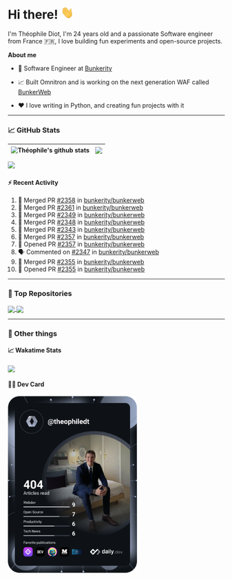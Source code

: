 # Hi there! <img src="./wave.gif" width="30px" height="30px" />

I'm Théophile Diot, I'm 24 years old and a passionate Software engineer from France 🇫🇷, I love building fun experiments and open-source projects.

**About me**

- 💼 Software Engineer at [Bunkerity](https://www.bunkerity.com/)

- 📈 Built Omnitron and is working on the next generation WAF called [BunkerWeb](https://www.bunkerweb.io)

- ❤️ I love writing in Python, and creating fun projects with it

---

### 📈 GitHub Stats

| <img align="center" src="https://github-readme-stats.vercel.app/api?username=TheophileDiot&show_icons=true&include_all_commits=true&theme=algolia&hide_border=true&rank_icon=github" alt="Théophile's github stats" /> | <img align="center" src="https://github-readme-stats.vercel.app/api/top-langs/?username=TheophileDiot&layout=compact&theme=algolia&hide_border=true" /> |
| ---------------------------------------------------------------------------------------------------------------------------------------------------------------------------------------------------------------------- | ------------------------------------------------------------------------------------------------------------------------------------------------------- |

![](https://github-readme-activity-graph.vercel.app/graph?username=TheophileDiot&theme=tokyo-night)

#### :zap: Recent Activity

<!--START_SECTION:activity-->
1. 🎉 Merged PR [#2358](https://github.com/bunkerity/bunkerweb/pull/2358) in [bunkerity/bunkerweb](https://github.com/bunkerity/bunkerweb)
2. 🎉 Merged PR [#2361](https://github.com/bunkerity/bunkerweb/pull/2361) in [bunkerity/bunkerweb](https://github.com/bunkerity/bunkerweb)
3. 🎉 Merged PR [#2349](https://github.com/bunkerity/bunkerweb/pull/2349) in [bunkerity/bunkerweb](https://github.com/bunkerity/bunkerweb)
4. 🎉 Merged PR [#2348](https://github.com/bunkerity/bunkerweb/pull/2348) in [bunkerity/bunkerweb](https://github.com/bunkerity/bunkerweb)
5. 🎉 Merged PR [#2343](https://github.com/bunkerity/bunkerweb/pull/2343) in [bunkerity/bunkerweb](https://github.com/bunkerity/bunkerweb)
6. 🎉 Merged PR [#2357](https://github.com/bunkerity/bunkerweb/pull/2357) in [bunkerity/bunkerweb](https://github.com/bunkerity/bunkerweb)
7. 💪 Opened PR [#2357](https://github.com/bunkerity/bunkerweb/pull/2357) in [bunkerity/bunkerweb](https://github.com/bunkerity/bunkerweb)
8. 🗣 Commented on [#2347](https://github.com/bunkerity/bunkerweb/issues/2347#issuecomment-2948407735) in [bunkerity/bunkerweb](https://github.com/bunkerity/bunkerweb)
9. 🎉 Merged PR [#2355](https://github.com/bunkerity/bunkerweb/pull/2355) in [bunkerity/bunkerweb](https://github.com/bunkerity/bunkerweb)
10. 💪 Opened PR [#2355](https://github.com/bunkerity/bunkerweb/pull/2355) in [bunkerity/bunkerweb](https://github.com/bunkerity/bunkerweb)
<!--END_SECTION:activity-->

---

### 🔧 Top Repositories

<a href="https://github.com/bunkerity/bunkerweb">
  <img align="center" src="https://github-readme-stats.vercel.app/api/pin/?username=Bunkerity&repo=bunkerweb&theme=algolia" />
</a>
<a href="https://github.com/TheophileDiot/Omnitron">
  <img align="center" src="https://github-readme-stats.vercel.app/api/pin/?username=TheophileDiot&repo=Omnitron&theme=algolia" />
</a>

---

### 🎉 Other things

#### 📈 Wakatime Stats

<a href="https://wakatime.com/@theophile_bunkerity">
  <img align="center" src="https://github-readme-stats.vercel.app/api/wakatime?username=3aa5ce41-c253-43d9-8441-a721e446a45f&layout=compact&theme=algolia" />
</a>

#### 👨‍💻 Dev Card

<a href="https://app.daily.dev/TheophileDt">
  <img src="./devcard.svg" width="300" alt="Théophile Diot's Dev Card"/>
</a>
